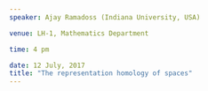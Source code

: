 ```yaml
---
speaker: Ajay Ramadoss (Indiana University, USA)

venue: LH-1, Mathematics Department

time: 4 pm

date: 12 July, 2017
title: "The representation homology of spaces"
---
```

